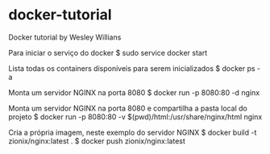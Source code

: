 # docker-tutorial
Docker tutorial by Wesley Willians

Para iniciar o serviço do docker
$ sudo service docker start

Lista todas os containers disponíveis para serem inicializados
$ docker ps -a

Monta um servidor NGINX na porta 8080
$ docker run -p 8080:80 -d nginx


Monta um servidor NGINX na porta 8080 e compartilha a pasta local do projeto
$ docker run -p 8080:80 -v $(pwd)/html:/usr/share/nginx/html nginx

Cria a própria imagem, neste exemplo do servidor NGINX
$ docker build -t zionix/nginx:latest .
$ docker push zionix/nginx:latest
